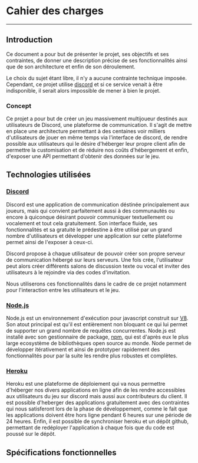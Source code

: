 Cahier des charges
===================


----------


Introduction
-------------

Ce document a pour but de présenter le projet, ses objectifs et ses contraintes, de donner une description précise de ses fonctionnalités ainsi que de son architecture et enfin de son déroulement.

Le choix du sujet étant libre, il n'y a aucune contrainte technique imposée. Cependant, ce projet utilise [discord](https://discordapp.com) et si ce service venait à être indisponible, il serait alors impossible de mener à bien le projet.

### Concept

Ce projet a pour but de créer un jeu massivement multijoueur destinés aux utilisateurs de Discord, une plateforme de communication. Il s'agit de mettre en place une architecture permettant à des centaines voir milliers d'utilisateurs de jouer en même temps via l'interface de discord, de rendre possible aux utilisateurs qui le désire d'héberger leur propre client afin de permettre la customisation et de réduire nos coûts d'hébergement et enfin, d'exposer une API permettant d'obtenir des données sur le jeu.


Technologies utilisées
-----------------------

### [Discord](https://discordapp.com)

Discord est une application de communication déstinée principalement aux joueurs, mais qui convient parfaitement aussi à des communautés ou encore à quiconque désirant pouvoir communiquer textuellement ou vocalement et tout cela gratuitement.
Son interface fluide, ses fonctionnalités et sa gratuité le prédestine à être utilisé par un grand nombre d'utilisateurs et développer une application sur cette plateforme permet ainsi de l'exposer à ceux-ci.

Discord propose à chaque utilisateur de pouvoir créer son propre serveur de communication hébergé sur leurs serveurs. Une fois crée, l'utilisateur peut alors créer différents salons de discussion texte ou vocal et inviter des utilisateurs à le rejoindre via des codes d'invitation.

Nous utiliserons ces fonctionnalités dans le cadre de ce projet notamment pour l'interaction entre les utilisateurs et le jeu.

### [Node.js](https://nodejs.org)

Node.js est un environnement d'exécution pour javascript construit sur [V8](https://developers.google.com/v8/). Son atout principal est qu'il est entièrement non bloquant ce qui lui permet de supporter un grand nombre de requêtes concurrentes.
Node.js est installé avec son gestionnaire de package, [npm](https://www.npmjs.com/), qui est d'après eux le plus large ecosystème de bibliothèques open source au monde.
Node permet de développer itérativement et ainsi de prototyper rapidement des fonctionnalités pour par la suite les rendre plus robustes et complètes.


### [Heroku](https://www.heroku.com/)

Heroku est une plateforme de déploiement qui va nous permettre d'héberger nos divers applications en ligne afin de les rendre accessibles aux utilisateurs du jeu sur discord mais aussi aux contributeurs du client.
Il est possible d'heberger des applications gratuitement avec des contraintes qui nous satisferont lors de la phase de développement, comme le fait que les applications doivent être hors ligne pendant 6 heures sur une période de 24 heures.
Enfin, il est possible de synchroniser heroku et un dépôt github, permettant de redéployer l'application à chaque fois que du code est poussé sur le dépôt.


Spécifications fonctionnelles
-----------------------------

###





